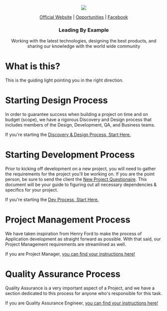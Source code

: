 <p align="center">
  <img src="https://github.com/openforge/main-website/blob/master/src/assets/logo-openforge.png?raw=true"/>
</p>
<p align="center">
  <a href="http://wwwopenforgeio/">Official Website</a> |
  <a href="http://wwwopenforgeio/opportunities">Opportunities</a> |
  <a href="https://wwwfacebookcom/OpenForgeUS/">Facebook</a>
</p>

<h3 align="center">
  Leading By Example
</h3>

<p align="center">
  Working with the latest technologies, designing the best products, and sharing our knowledge with the world wide community
</p>

# What is this?
This is the guiding light pointing you in the right direction.

# Starting Design Process
In order to guarantee success when building a project on time and on budget (scope), we have a rigorous Discovery and Design process that includes members of the Design, Development, QA, and Business teams.

If you're starting the [Discovery & Design Process, Start Here.](https://github.com/openforge/Standards/tree/master/design-process)

# Starting Development Process
Prior to kicking off development on a new project, you will need to gather the requirements for the project you'll be working on. If you are the point person, be sure to send the client the [New Project Questionaire](https://github.com/openforge/Standards/blob/master/dev-process/new-project-questionaire.md).  This document will be your guide to figuring out all necessary dependencies & specifics for your project.

If you're starting the [Dev Process, Start Here.](https://github.com/openforge/Standards/tree/master/dev-process)

# Project Management Process
We have taken inspiration from Henry Ford to make the process of Application development as straight forward as possible.  With that said, our Project Management requirements are streamlined as well.

If you are Project Manager, [you can find your instructions here!](https://github.com/openforge/Standards/blob/master/project-management/README.md)

# Quality Assurance Process
Quality Assurance is a very important aspect of a Project, and we have a section dedicated to this process for anyone who's responsible for this task.

If you are Quality Assurance Engineer, [you can find your instructions here!](https://github.com/openforge/Standards/blob/master/quality-assurance/README.md)
